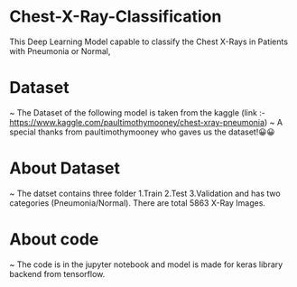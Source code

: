 # Chest-X-Ray-Classification

This Deep Learning Model capable to classify the Chest X-Rays in Patients with Pneumonia or Normal,

# Dataset

~ The Dataset of the following model is taken from the kaggle (link :- https://www.kaggle.com/paultimothymooney/chest-xray-pneumonia)
~ A special thanks from paultimothymooney who gaves us the dataset!😀😀

# About Dataset

~ The datset contains three folder 1.Train 2.Test 3.Validation and has two categories (Pneumonia/Normal). There are total 5863 X-Ray Images.

# About code

~ The code is in the jupyter notebook and model is made for keras library backend from tensorflow.
